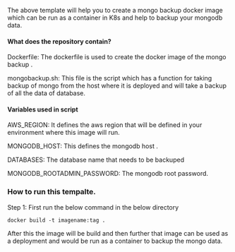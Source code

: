 The above template will help you to create a mongo backup docker image which can be run as a container in K8s and help to backup your mongodb data.

#### What does the repository contain?

Dockerfile: The dockerfile is used to create the docker image of the mongo backup .

mongobackup.sh: This file is the script which has a function for taking backup of mongo from the host where it is deployed and will take a backup of all the data of database.



#### Variables used in script

AWS_REGION: It defines the aws region that will be defined in your environment where this image will run.

MONGODB_HOST: This defines the mongodb host .

DATABASES: The database name that needs to be backuped

MONGODB_ROOTADMIN_PASSWORD: The mongodb root password.

### How to run this tempalte.

Step 1: First run the below command in the below directory

`docker build -t imagename:tag .`

After this the image will be build and then further that image can be used as a deployment and would be run as a container to backup the mongo data.